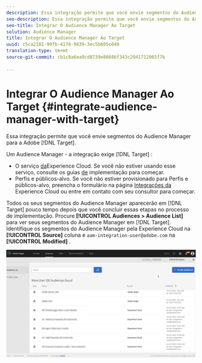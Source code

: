 ```yaml
---
description: Essa integração permite que você envie segmentos do Audience Manager para o Target.
seo-description: Essa integração permite que você envie segmentos do Audience Manager para o Target.
seo-title: Integrar O Audience Manager Ao Target
solution: Audience Manager
title: Integrar O Audience Manager Ao Target
uuid: c5ca2101-99fb-4178-9839-3ec5b605c040
translation-type: tm+mt
source-git-commit: cb1c8a6ea0cd8739e86686f343c2941712065f7b

---
```



# Integrar O Audience Manager Ao Target {#integrate-audience-manager-with-target}

Essa integração permite que você envie segmentos do Audience Manager para a Adobe [!DNL Target].

Um Audience Manager - a integração exige [!DNL Target] :

* O serviço [da](https://marketing.adobe.com/resources/help/en_US/mcvid/)Experience Cloud. Se você não estiver usando esse serviço, consulte os guias [de](https://marketing.adobe.com/resources/help/en_US/mcvid/mcvid-implementation-guides.html) implementação para começar.
* Perfis e públicos-alvo. Se você não estiver provisionado para Perfis e públicos-alvo, preencha o formulário na página [Integrações da](https://adobe.allegiancetech.com/cgi-bin/qwebcorporate.dll?idx=X8SVES) Experience Cloud ou entre em contato com seu consultor para começar.

Todos os seus segmentos do Audience Manager aparecerão em [!DNL Target] pouco tempo depois que você concluir essas etapas no processo de implementação. Procure **[!UICONTROL Audiences > Audience List]** para ver seus segmentos do Audience Manager em [!DNL Target]. Identifique os segmentos do Audience Manager pela Experience Cloud na **[!UICONTROL Source]** coluna e `aam-integration-user@adobe.com` na **[!UICONTROL Modified]** .

![](../assets/target.png)